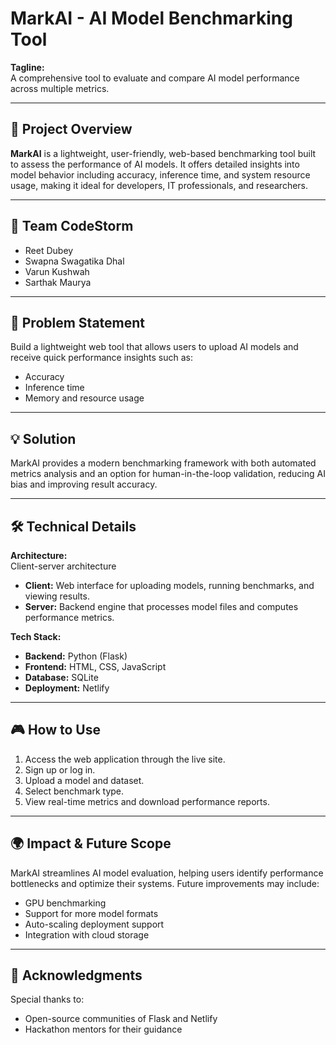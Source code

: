 
# MarkAI - AI Model Benchmarking Tool

**Tagline:**  
A comprehensive tool to evaluate and compare AI model performance across multiple metrics.

---

## 🚀 Project Overview

**MarkAI** is a lightweight, user-friendly, web-based benchmarking tool built to assess the performance of AI models. It offers detailed insights into model behavior including accuracy, inference time, and system resource usage, making it ideal for developers, IT professionals, and researchers.

---

## 👥 Team CodeStorm

- Reet Dubey  
- Swapna Swagatika Dhal  
- Varun Kushwah  
- Sarthak Maurya

---

## 🧠 Problem Statement

Build a lightweight web tool that allows users to upload AI models and receive quick performance insights such as:

- Accuracy  
- Inference time  
- Memory and resource usage

---

## 💡 Solution

MarkAI provides a modern benchmarking framework with both automated metrics analysis and an option for human-in-the-loop validation, reducing AI bias and improving result accuracy.

---

## 🛠️ Technical Details

**Architecture:**  
Client-server architecture

- **Client:** Web interface for uploading models, running benchmarks, and viewing results.  
- **Server:** Backend engine that processes model files and computes performance metrics.

**Tech Stack:**

- **Backend:** Python (Flask)  
- **Frontend:** HTML, CSS, JavaScript  
- **Database:** SQLite  
- **Deployment:** Netlify

---

## 🎮 How to Use

1. Access the web application through the live site.  
2. Sign up or log in.  
3. Upload a model and dataset.  
4. Select benchmark type.  
5. View real-time metrics and download performance reports.

---

## 🌍 Impact & Future Scope

MarkAI streamlines AI model evaluation, helping users identify performance bottlenecks and optimize their systems. Future improvements may include:

- GPU benchmarking  
- Support for more model formats  
- Auto-scaling deployment support  
- Integration with cloud storage

---

## 🙏 Acknowledgments

Special thanks to:

- Open-source communities of Flask and Netlify  
- Hackathon mentors for their guidance
